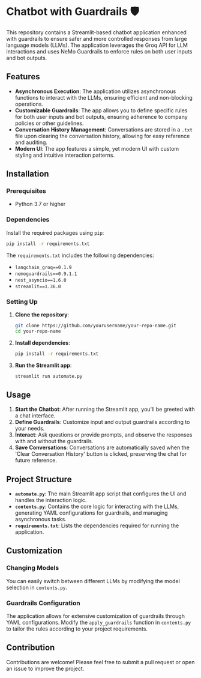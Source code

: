 # Chatbot with Guardrails 🛡️

This repository contains a Streamlit-based chatbot application enhanced with guardrails to ensure safer and more controlled responses from large language models (LLMs). The application leverages the Groq API for LLM interactions and uses NeMo Guardrails to enforce rules on both user inputs and bot outputs.

## Features

- **Asynchronous Execution**: The application utilizes asynchronous functions to interact with the LLMs, ensuring efficient and non-blocking operations.
- **Customizable Guardrails**: The app allows you to define specific rules for both user inputs and bot outputs, ensuring adherence to company policies or other guidelines.
- **Conversation History Management**: Conversations are stored in a `.txt` file upon clearing the conversation history, allowing for easy reference and auditing.
- **Modern UI**: The app features a simple, yet modern UI with custom styling and intuitive interaction patterns.

## Installation

### Prerequisites

- Python 3.7 or higher

### Dependencies

Install the required packages using `pip`:

```bash
pip install -r requirements.txt
```

The `requirements.txt` includes the following dependencies:

- `langchain_groq==0.1.9`
- `nemoguardrails==0.9.1.1`
- `nest_asyncio==1.6.0`
- `streamlit==1.36.0`

### Setting Up

1. **Clone the repository**:

   ```bash
   git clone https://github.com/yourusername/your-repo-name.git
   cd your-repo-name
   ```

2. **Install dependencies**:

   ```bash
   pip install -r requirements.txt
   ```

3. **Run the Streamlit app**:

   ```bash
   streamlit run automate.py
   ```

## Usage

1. **Start the Chatbot**: After running the Streamlit app, you'll be greeted with a chat interface.
2. **Define Guardrails**: Customize input and output guardrails according to your needs.
3. **Interact**: Ask questions or provide prompts, and observe the responses with and without the guardrails.
4. **Save Conversations**: Conversations are automatically saved when the 'Clear Conversation History' button is clicked, preserving the chat for future reference.

## Project Structure

- **`automate.py`**: The main Streamlit app script that configures the UI and handles the interaction logic.
- **`contents.py`**: Contains the core logic for interacting with the LLMs, generating YAML configurations for guardrails, and managing asynchronous tasks.
- **`requirements.txt`**: Lists the dependencies required for running the application.

## Customization

### Changing Models

You can easily switch between different LLMs by modifying the model selection in `contents.py`.

### Guardrails Configuration

The application allows for extensive customization of guardrails through YAML configurations. Modify the `apply_guardrails` function in `contents.py` to tailor the rules according to your project requirements.

## Contribution

Contributions are welcome! Please feel free to submit a pull request or open an issue to improve the project.

